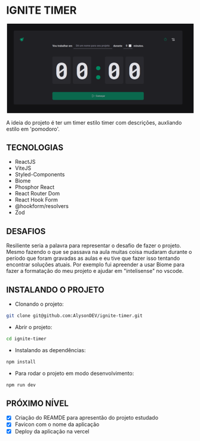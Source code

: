 # IGNITE TIMER

<div style="text-align: center">
  <img src="./.github/cover.png" width="500" />
</div>

A ideia do projeto é ter um timer estilo timer com descrições, auxliando estilo em 'pomodoro'.

## TECNOLOGIAS

 - ReactJS
 - ViteJS
 - Styled-Components
 - Biome
 - Phosphor React
 - React Router Dom
 - React Hook Form
 - @hookform/resolvers
 - Zod

## DESAFIOS

Resiliente seria a palavra para representar o desafio de fazer o projeto. Mesmo fazendo o que se passava na aula muitas coisa mudaram durante o período que foram gravadas as aulas e eu tive que fazer isso tentando encontrar soluções atuais. 
Por exemplo fui apreender a usar Biome para fazer a formatação do meu projeto e ajudar em "intelisense" no vscode.

## INSTALANDO O PROJETO

  - Clonando o projeto: 

  ```bash 
  git clone git@github.com:AlysonDEV/ignite-timer.git
  ```

  - Abrir o projeto:

  ```bash
  cd ignite-timer
  ```

  -  Instalando as dependências:

  ```bash
  npm install
  ```

  - Para rodar o projeto em modo desenvolvimento:

  ```bash
  npm run dev
  ```

## PRÓXIMO NÍVEL

  - [x] Criação do REAMDE para apresentão do projeto estudado
  - [x] Favicon com o nome da aplicação
  - [x] Deploy da aplicação na vercel
